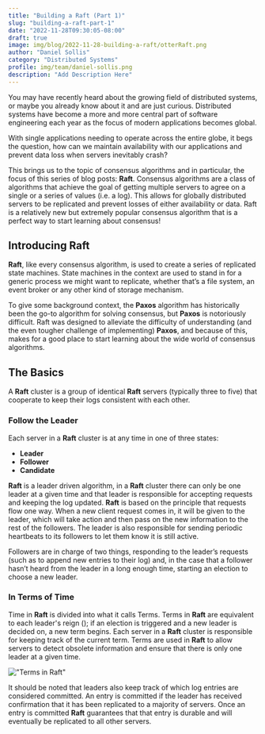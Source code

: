 ```yaml
---
title: "Building a Raft (Part 1)"
slug: "building-a-raft-part-1"
date: "2022-11-28T09:30:05-08:00"
draft: true
image: img/blog/2022-11-28-building-a-raft/otterRaft.png
author: "Daniel Sollis"
category: "Distributed Systems"
profile: img/team/daniel-sollis.png
description: "Add Description Here"
---
```


You may have recently heard about the growing field of distributed systems, or maybe you already know about it and are just curious. Distributed systems have become a more and more central part of software engineering each year as the focus of modern applications becomes global. 

<!--more-->

With single applications needing to operate across the entire globe, it begs the question, how can we maintain availability with our applications and prevent data loss when servers inevitably crash?

This brings us to the topic of consensus algorithms and in particular, the focus of this series of blog posts: **Raft**. Consensus algorithms are a class of algorithms that achieve the goal of  getting multiple servers to agree on a single or a series of values (i.e. a log). This allows for globally distributed servers to be replicated and prevent losses of either availability or data. Raft is a relatively new but extremely popular consensus algorithm that is a perfect way to start learning about consensus!  

## Introducing Raft
**Raft**, like every consensus algorithm, is used to create a series of replicated state machines. State machines in the context are used to stand in for a generic process we might want to replicate, whether that’s a file system, an event broker or any other kind of storage mechanism. 

To give some background context, the **Paxos** algorithm has historically been the go-to algorithm for solving consensus, but **Paxos** is notoriously difficult. Raft was designed to alleviate the difficulty of understanding (and the even tougher challenge of implementing) **Paxos**, and because of this, makes for a good place to start learning about the wide world of consensus algorithms.

## The Basics
A **Raft** cluster is a group of identical **Raft** servers (typically three to five) that cooperate to keep their logs consistent with each other.

### Follow the Leader
Each server in a **Raft** cluster is at any time in one of three states: 

* **Leader**
* **Follower** 
* **Candidate**

**Raft** is a leader driven algorithm, in a **Raft** cluster there can only be one leader at a given time and that leader is responsible for accepting requests and keeping the log updated. **Raft** is based on the principle that requests flow one way. When a new client request comes in, it will be given to the leader, which will take action and then pass on the new information to the rest of the followers. The leader is also responsible for sending periodic heartbeats to its followers to let them know it is still active.

Followers are in charge of two things, responding to the leader’s requests (such as to append new entries to their log) and, in the case that a follower hasn’t heard from the leader in a long enough time, starting an election to choose a new leader.

### In Terms of Time
Time in **Raft** is divided into what it calls Terms. Terms in **Raft** are equivalent to each leader's reign (); if an election is triggered and a new leader is decided on, a new term begins. Each server in a **Raft** cluster is responsible for keeping track of the current term. Terms are used in **Raft** to allow servers to detect obsolete information and ensure that there is only one leader at a given time.

!["Terms in Raft"](/img/blog/2022-11-28-building-a-raft/raftTerms.png)

It should be noted that leaders also keep track of which log entries are considered committed. An entry is committed if the leader has received confirmation that it has been replicated to a majority of servers. Once an entry is committed **Raft** guarantees that that entry is durable and will eventually be replicated to all other servers.
